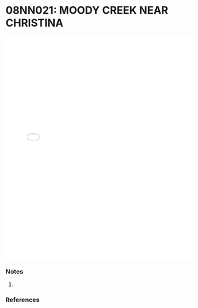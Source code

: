 # 08NN021: MOODY CREEK NEAR CHRISTINA

<iframe src="/distribution_estimation/_static/stations/08NN021_fdc.html" width="100%" height="600" frameborder="0"></iframe>

### Notes
1. 

### References

